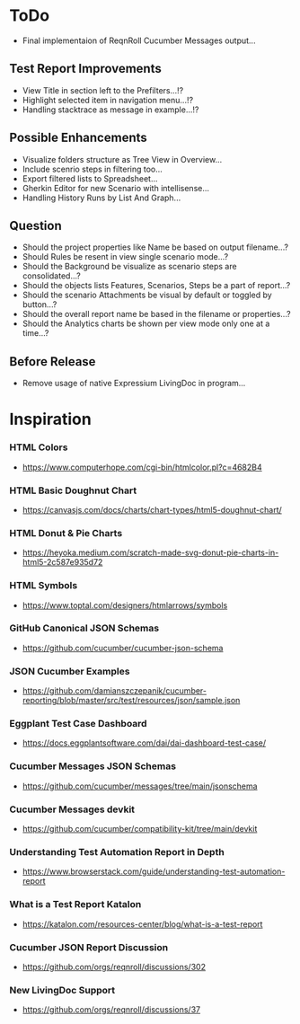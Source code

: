 # ToDo
* Final implementaion of ReqnRoll Cucumber Messages output...

## Test Report Improvements
* View Title in section left to the Prefilters...!?
* Highlight selected item in navigation menu...!?
* Handling stacktrace as message in example...!?

## Possible Enhancements
* Visualize folders structure as Tree View in Overview...
* Include scenrio steps in filtering too...
* Export filtered lists to Spreadsheet... 
* Gherkin Editor for new Scenario with intellisense...
* Handling History Runs by List And Graph...

## Question
* Should the project properties like Name be based on output filename...?
* Should Rules be resent in view single scenario mode...?
* Should the Background be visualize as scenario steps are consolidated...?
* Should the objects lists Features, Scenarios, Steps be a part of report...?
* Should the scenario Attachments be visual by default or toggled by button...?
* Should the overall report name be based in the filename or properties...?
* Should the Analytics charts be shown per view mode only one at a time...?
 
## Before Release
* Remove usage of native Expressium LivingDoc in program...


# Inspiration

### HTML Colors
* https://www.computerhope.com/cgi-bin/htmlcolor.pl?c=4682B4

### HTML Basic Doughnut Chart
* https://canvasjs.com/docs/charts/chart-types/html5-doughnut-chart/

### HTML Donut & Pie Charts
* https://heyoka.medium.com/scratch-made-svg-donut-pie-charts-in-html5-2c587e935d72

### HTML Symbols
* https://www.toptal.com/designers/htmlarrows/symbols

### GitHub Canonical JSON Schemas
* https://github.com/cucumber/cucumber-json-schema

### JSON Cucumber Examples
* https://github.com/damianszczepanik/cucumber-reporting/blob/master/src/test/resources/json/sample.json

### Eggplant Test Case Dashboard
* https://docs.eggplantsoftware.com/dai/dai-dashboard-test-case/

### Cucumber Messages JSON Schemas
* https://github.com/cucumber/messages/tree/main/jsonschema

### Cucumber Messages devkit
* https://github.com/cucumber/compatibility-kit/tree/main/devkit

### Understanding Test Automation Report in Depth
* https://www.browserstack.com/guide/understanding-test-automation-report 

### What is a Test Report Katalon
* https://katalon.com/resources-center/blog/what-is-a-test-report

### Cucumber JSON Report Discussion
* https://github.com/orgs/reqnroll/discussions/302

### New LivingDoc Support
* https://github.com/orgs/reqnroll/discussions/37



